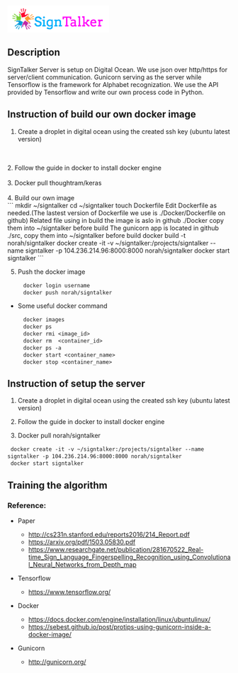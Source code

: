 ![Alt text](images/signtalkerlogo.png)

## Description
SignTalker Server is setup on Digital Ocean.
We use json over http/https for server/client communication.
Gunicorn serving as the server while Tensorflow is the framework for Alphabet recognization.
We use the API provided by Tensorflow and write our own process code in Python.


## Instruction of build our own docker image
1. Create a droplet in digital ocean using the created ssh key (ubuntu latest version)
<br>
<br>
2. Follow the guide in docker to install docker engine
<br>
<br>
3. Docker pull thoughtram/keras
<br>
<br>
4. Build our own image
<br>
```
     mkdir ~/signtalker
	 cd ~/signtalker
	 touch Dockerfile
	 Edit Dockerfile as needed.(The lastest version of Dockerfile we use is ./Docker/Dockerfile on github)
	 Related file using in build the image is aslo in github ./Docker copy them into ~/signtalker before build
	 The gunicorn app is located in github ./src, copy them into ~/signtalker before build
     docker build -t norah/signtalker 
	 docker create -it -v ~/signtalker:/projects/signtalker --name signtalker -p 104.236.214.96:8000:8000 norah/signtalker
	 docker start signtalker
```

5. Push the docker image
```
     docker login username
	 docker push norah/signtalker
```
	
- Some useful docker command
```   	
     docker images
	 docker ps
	 docker rmi <image_id>
	 docker rm  <container_id>
	 docker ps -a
	 docker start <container_name>
	 docker stop <container_name>
```	


## Instruction of setup the server
1. Create a droplet in digital ocean using the created ssh key (ubuntu latest version)
2. Follow the guide in docker to install docker engine

3. Docker pull norah/signtalker
```
 docker create -it -v ~/signtalker:/projects/signtalker --name signtalker -p 104.236.214.96:8000:8000 norah/signtalker
 docker start signtalker
```

## Training the algorithm 


### Reference:
- Paper
	* http://cs231n.stanford.edu/reports2016/214_Report.pdf
	* https://arxiv.org/pdf/1503.05830.pdf
	* https://www.researchgate.net/publication/281670522_Real-time_Sign_Language_Fingerspelling_Recognition_using_Convolutional_Neural_Networks_from_Depth_map


- Tensorflow
	* https://www.tensorflow.org/

- Docker
	* https://docs.docker.com/engine/installation/linux/ubuntulinux/
	* https://sebest.github.io/post/protips-using-gunicorn-inside-a-docker-image/

- Gunicorn
	* http://gunicorn.org/

  